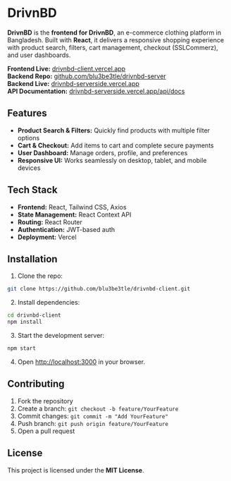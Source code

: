 # DrivnBD

**DrivnBD** is the **frontend for DrivnBD**, an e-commerce clothing platform in Bangladesh. Built with **React**, it delivers a responsive shopping experience with product search, filters, cart management, checkout (SSLCommerz), and user dashboards.

**Frontend Live:** [drivnbd-client.vercel.app](https://drivnbd-client.vercel.app) <br>
**Backend Repo:** [github.com/blu3be3tle/drivnbd-server](https://github.com/blu3be3tle/drivnbd-server) <br>
**Backend Live:** [drivnbd-serverside.vercel.app](https://drivnbd-serverside.vercel.app) <br>
**API Documentation:** [drivnbd-serverside.vercel.app/api/docs](https://drivnbd-serverside.vercel.app/api/docs)

## Features

- **Product Search & Filters:** Quickly find products with multiple filter options
- **Cart & Checkout:** Add items to cart and complete secure payments
- **User Dashboard:** Manage orders, profile, and preferences
- **Responsive UI:** Works seamlessly on desktop, tablet, and mobile devices

## Tech Stack

- **Frontend:** React, Tailwind CSS, Axios
- **State Management:** React Context API
- **Routing:** React Router
- **Authentication:** JWT-based auth
- **Deployment:** Vercel

## Installation

1. Clone the repo:

```bash
git clone https://github.com/blu3be3tle/drivnbd-client.git
```

2. Install dependencies:

```bash
cd drivnbd-client
npm install
```

3. Start the development server:

```bash
npm start
```

4. Open [http://localhost:3000](http://localhost:3000) in your browser.

## Contributing

1. Fork the repository
2. Create a branch: `git checkout -b feature/YourFeature`
3. Commit changes: `git commit -m "Add YourFeature"`
4. Push branch: `git push origin feature/YourFeature`
5. Open a pull request

## License

This project is licensed under the **MIT License**.
